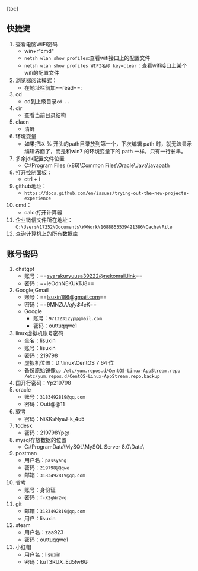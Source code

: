 [toc]

## 快捷键

1. 查看电脑WiFi密码
   * win+r"cmd"
   * `netsh wlan show profiles`:查看wifi接口上的配置文件
   * `netsh wlan show profiles WIFI名称 key=clear`：查看wifi接口上某个wifi的配置文件
2. 浏览器阅读模式：
   * 在地址栏前加==read==:
3. cd
   * cd到上级目录`cd ..`
4. dir
   * 查看当前目录结构
5. claen
   * 清屏
6. 环境变量
   * 如果把以 % 开头的path目录放到第一个，下次编辑 path 时，就无法显示编辑界面了，而是和win7 的环境变量下的 path 一样，只有一行长串。
7. 多余jdk配置文件位置
   * C:\Program Files (x86)\Common Files\Oracle\Java\javapath
8. 打开控制面板：
   * ctrl + i
9. github地址：
   * `https://docs.github.com/en/issues/trying-out-the-new-projects-experience`
10. cmd：
    * calc:打开计算器
11. 企业微信文件所在地址：`C:\Users\17252\Documents\WXWork\1688855539421386\Cache\File`
12. 查询计算机上的所有数据库

## 账号密码

1. chatgpt
   * 账号：==syarakuryuusa39222@nekomail.link==
   * 密码：==ieOdnNEKUkTJ8==
2. Google;Gmail
   * 账号：==lsuxin186@gmail.com==
   * 密码：==9MN*ZUJqfy$4e*K==
   * Google
     * 账号：`97132312yp@gmail.com`
     * 密码：outtuqqwe1
3. linux虚拟机账号密码
   * 全名：lisuxin
   * 账号：lisuxin
   * 密码：219798
   * 虚拟机位置：D:\linux\CentOS 7 64 位
   * 备份原始镜像`cp /etc/yum.repos.d/CentOS-Linux-AppStream.repo /etc/yum.repos.d/CentOS-Linux-AppStream.repo.backup`
4. 国开行密码：Yp219798
5. oracle
   * 账号：`3183492819@qq.com`
   * 密码：Outt@@11
6. 软考
   * 密码：NiXKsNyaJ-k_4e5
7. todesk
   * 密码：219798Yp@
8. mysql存放数据的位置
   * C:\ProgramData\MySQL\MySQL Server 8.0\Data\
9. postman
   * 用户名：`passyang`
   * 密码：`219798@Qqwe`
   * 邮箱：`3183492819@qq.com`
10. 省考
    * 账号：身份证
    * 密码：`f-X2gWr2wq`
11. git
    * 邮箱：``3183492819@qq.com``
    * 用户：lisuxin
12. steam
    * 用户名：zaa923
    * 密码：outtuqqwe1
13. 小红帽
    * 用户名：lisuxin
    * 密码：kuT3RUX_Ed5!w6G